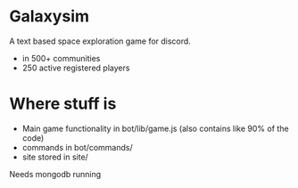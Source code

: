 # Galaxysim
A text based space exploration game for discord.
- in 500+ communities
- 250 active registered players

# Where stuff is
- Main game functionality in bot/lib/game.js (also contains like 90% of the code)
- commands in bot/commands/
- site stored in site/

Needs mongodb running 

